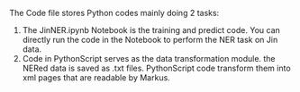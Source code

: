 The Code file stores Python codes mainly doing 2 tasks:

1. The JinNER.ipynb Notebook is the training and predict code. You can directly run the code in the Notebook to perform the NER task on Jin data.
2. Code in PythonScript serves as the data transformation module. the NERed data is saved as .txt files. PythonScript code transform them into xml pages that are readable by Markus.
